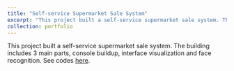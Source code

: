 ```yaml
---
title: "Self-service Supermarket Sale System"
excerpt: "This project built a self-service supermarket sale system. The building includes 3 main parts, console buildup, interface visualization and face recognition.<br/><img src='/images/self_shop.jpg'>"
collection: portfolio
---
```


This project built a self-service supermarket sale system. The building includes 3 main parts, console buildup, interface visualization and face recognition. See codes [here](https://github.com/ZhishengLin2020/self-service-supermarket-sale-system).
